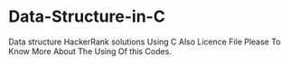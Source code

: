 # Data-Structure-in-C
Data structure HackerRank solutions Using C 
Also Licence File Please To Know More About The Using Of this Codes.

